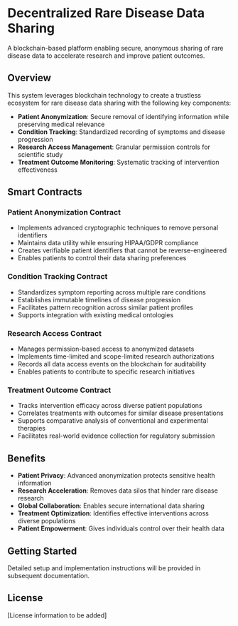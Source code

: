 # Decentralized Rare Disease Data Sharing

A blockchain-based platform enabling secure, anonymous sharing of rare disease data to accelerate research and improve patient outcomes.

## Overview

This system leverages blockchain technology to create a trustless ecosystem for rare disease data sharing with the following key components:

- **Patient Anonymization**: Secure removal of identifying information while preserving medical relevance
- **Condition Tracking**: Standardized recording of symptoms and disease progression
- **Research Access Management**: Granular permission controls for scientific study
- **Treatment Outcome Monitoring**: Systematic tracking of intervention effectiveness

## Smart Contracts

### Patient Anonymization Contract
- Implements advanced cryptographic techniques to remove personal identifiers
- Maintains data utility while ensuring HIPAA/GDPR compliance
- Creates verifiable patient identifiers that cannot be reverse-engineered
- Enables patients to control their data sharing preferences

### Condition Tracking Contract
- Standardizes symptom reporting across multiple rare conditions
- Establishes immutable timelines of disease progression
- Facilitates pattern recognition across similar patient profiles
- Supports integration with existing medical ontologies

### Research Access Contract
- Manages permission-based access to anonymized datasets
- Implements time-limited and scope-limited research authorizations
- Records all data access events on the blockchain for auditability
- Enables patients to contribute to specific research initiatives

### Treatment Outcome Contract
- Tracks intervention efficacy across diverse patient populations
- Correlates treatments with outcomes for similar disease presentations
- Supports comparative analysis of conventional and experimental therapies
- Facilitates real-world evidence collection for regulatory submission

## Benefits

- **Patient Privacy**: Advanced anonymization protects sensitive health information
- **Research Acceleration**: Removes data silos that hinder rare disease research
- **Global Collaboration**: Enables secure international data sharing
- **Treatment Optimization**: Identifies effective interventions across diverse populations
- **Patient Empowerment**: Gives individuals control over their health data

## Getting Started

Detailed setup and implementation instructions will be provided in subsequent documentation.

## License

[License information to be added]
